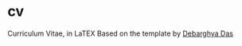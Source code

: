 # cv
Curriculum Vitae, in LaTEX 
Based on the template by [Debarghya Das](https://github.com/deedydas/Deedy-Resume)
